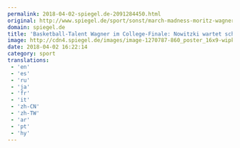 ```yaml
---
permalink: 2018-04-02-spiegel.de-2091284450.html
original: http://www.spiegel.de/sport/sonst/march-madness-moritz-wagner-steht-im-college-finale-kommt-danach-die-nba-a-1200908.html#ref=rss
domain: spiegel.de
title: 'Basketball-Talent Wagner im College-Finale: Nowitzki wartet schon - SPIEGEL ONLINE - Sport'
image: http://cdn4.spiegel.de/images/image-1270787-860_poster_16x9-wipk-1270787.jpg
date: 2018-04-02 16:22:14
category: sport
translations: 
 - 'en'
 - 'es'
 - 'ru'
 - 'ja'
 - 'fr'
 - 'it'
 - 'zh-CN'
 - 'zh-TW'
 - 'ar'
 - 'pt'
 - 'hy'
---
```


